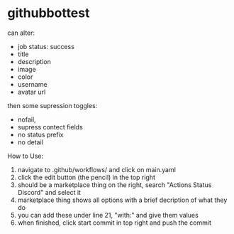 # githubbottest

can alter:
- job status: success
- title
- description
- image
- color
- username
- avatar url

then some supression toggles:
- nofail,
- supress contect fields
- no status prefix
- no detail

How to Use:
1. navigate to .github/workflows/ and click on main.yaml
2. click the edit button (the pencil) in the top right
3. should be a marketplace thing on the right, search "Actions Status Discord" and select it
4. marketplace thing shows all options with a brief decription of what they do
5. you can add these under line 21, "with:" and give them values
6. when finished, click start commit in top right and push the commit
